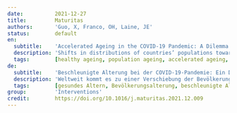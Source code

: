 ```yaml
---
date:          2021-12-27
title:         Maturitas
authors:       'Guo, X, Franco, OH, Laine, JE'
status:        default
en:
  subtitle:    'Accelerated Ageing in the COVID-19 Pandemic: A Dilemma for Healthy Ageing'
  description: 'Shifts in distributions of countries’ populations towards older ages, population ageing, are occurring across the globe. Concurrently, accelerated ageing and age-related diseases are rising, with a wide range of effects on societies. In response to this, the World Health Organization, along with other stakeholders, aims to foster healthy ageing worldwide.[1] However, the ongoing coronavirus disease 2019 (COVID-19) pandemic has brought several challenges for achieving healthy ageing, where: population ageing is an important driving factor, as the disease poses disproportionate threats to older adults and consequently places with more rapidly ageing populations are affected worse; accelerated ageing, independent of chronological age, is linked to COVID-19 severity; and COVID-19 is directly and indirectly (i.e., through social distancing, quarantine and lockdown measures, among others) creating barriers to healthy ageing, including limiting engagement in healthy lifestyles and behaviors and increasing social isolation. Collectively, this may threaten societal healthy ageing goals. To achieve healthy ageing, especially during this and potential future pandemics, innovative public health research and research-based solutions are needed.'
  tags:        [healthy ageing, population ageing, accelerated ageing, social isolation, diet, physical activity, information and communication technologies]
de:
  subtitle:    'Beschleunigte Alterung bei der COVID-19-Pandemie: Ein Dilemma für gesundes Altern'
  description: 'Weltweit kommt es zu einer Verschiebung der Bevölkerungsverteilung in den Ländern hin zu einem höheren Lebensalter, der Bevölkerungsalterung. Gleichzeitig nehmen das beschleunigte Altern und altersbedingte Krankheiten zu, was vielfältige Auswirkungen auf die Gesellschaft hat. Als Reaktion darauf bemüht sich die Weltgesundheitsorganisation gemeinsam mit anderen Akteuren um die Förderung eines gesunden Alterns weltweit. [1] Die derzeitige Pandemie der Coronavirus-Krankheit 2019 (COVID-19) hat jedoch mehrere Herausforderungen für die Verwirklichung des gesunden Alterns mit sich gebracht: Die Alterung der Bevölkerung ist ein wichtiger treibender Faktor, da die Krankheit eine unverhältnismäßige Bedrohung für ältere Erwachsene darstellt und folglich Orte mit einer schneller alternden Bevölkerung stärker betroffen sind; beschleunigtes Altern, unabhängig vom chronologischen Alter, ist mit dem Schweregrad von COVID-19 verbunden; und COVID-19 ist direkt und indirekt (d. h., COVID-19 schafft direkt und indirekt (d. h. u. a. durch soziale Distanzierung, Quarantäne- und Abriegelungsmaßnahmen) Hindernisse für ein gesundes Altern, indem es u. a. das Engagement für gesunde Lebens- und Verhaltensweisen einschränkt und die soziale Isolation verstärkt. Insgesamt kann dies die gesellschaftlichen Ziele des gesunden Alterns gefährden. Um ein gesundes Altern zu erreichen, insbesondere während dieser und potenzieller künftiger Pandemien, sind innovative Forschung im Bereich der öffentlichen Gesundheit und forschungsbasierte Lösungen erforderlich.' 
  tags:        [gesundes Altern, Bevölkerungsalterung, beschleunigte Alterung, soziale Isolation, Ernährung, Informations- und Kommunikationstechnologien, Körperliche Aktivität]
group:         'Interventions'
credit:        https://doi.org/10.1016/j.maturitas.2021.12.009
---
```

